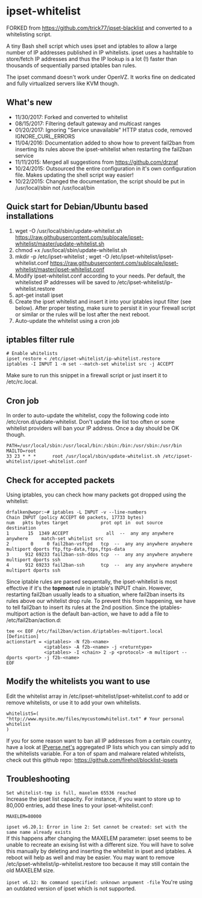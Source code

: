 ipset-whitelist
===============

FORKED from https://github.com/trick77/ipset-blacklist and converted to
a whitelisting script.

A tiny Bash shell script which uses ipset and iptables to allow a large number of IP addresses published in IP whitelists. ipset uses a hashtable to store/fetch IP addresses and thus the IP lookup is a lot (!) faster than thousands of sequentially parsed iptables ban rules.

The ipset command doesn't work under OpenVZ. It works fine on dedicated and fully virtualized servers like KVM though.

## What's new
- 11/30/2017: Forked and converted to whitelist
- 08/15/2017: Filtering default gateway and multicast ranges
- 01/20/2017: Ignoring "Service unavailable" HTTP status code, removed IGNORE_CURL_ERRORS 
- 11/04/2016: Documentation added to show how to prevent fail2ban from inserting its rules above the ipset-whitelist when restarting the fail2ban service
- 11/11/2015: Merged all suggestions from https://github.com/drzraf
- 10/24/2015: Outsourced the entire configuration in it's own configuration file. Makes updating the shell script way easier!
- 10/22/2015: Changed the documentation, the script should be put in /usr/local/sbin not /usr/local/bin

## Quick start for Debian/Ubuntu based installations
1. wget -O /usr/local/sbin/update-whitelist.sh
   https://raw.githubusercontent.com/sublocale/ipset-whitelist/master/update-whitelist.sh
2. chmod +x /usr/local/sbin/update-whitelist.sh
2. mkdir -p /etc/ipset-whitelist ; wget -O
   /etc/ipset-whitelist/ipset-whitelist.conf
   https://raw.githubusercontent.com/sublocale/ipset-whitelist/master/ipset-whitelist.conf
2. Modify ipset-whitelist.conf according to your needs. Per default, the whitelisted IP addresses will be saved to /etc/ipset-whitelist/ip-whitelist.restore
3. apt-get install ipset
4. Create the ipset whitelist and insert it into your iptables input filter (see below). After proper testing, make sure to persist it in your firewall script or similar or the rules will be lost after the next reboot.
5. Auto-update the whitelist using a cron job

## iptables filter rule
```
# Enable whitelists
ipset restore < /etc/ipset-whitelist/ip-whitelist.restore
iptables -I INPUT 1 -m set --match-set whitelist src -j ACCEPT
```
Make sure to run this snippet in a firewall script or just insert it to
/etc/rc.local.

## Cron job
In order to auto-update the whitelist, copy the following code into /etc/cron.d/update-whitelist. Don't update the list too often or some whitelist providers will ban your IP address. Once a day should be OK though.
```
PATH=/usr/local/sbin:/usr/local/bin:/sbin:/bin:/usr/sbin:/usr/bin
MAILTO=root
33 23 * * *      root /usr/local/sbin/update-whitelist.sh /etc/ipset-whitelist/ipset-whitelist.conf
```

## Check for accepted packets
Using iptables, you can check how many packets got dropped using the whitelist:

```
drfalken@wopr:~# iptables -L INPUT -v --line-numbers
Chain INPUT (policy ACCEPT 60 packets, 17733 bytes)
num   pkts bytes target            prot opt in  out source   destination
1       15  1349 ACCEPT              all  --  any any anywhere anywhere     match-set whitelist src
2        0     0 fail2ban-vsftpd   tcp  --  any any anywhere anywhere     multiport dports ftp,ftp-data,ftps,ftps-data
3      912 69233 fail2ban-ssh-ddos tcp  --  any any anywhere anywhere     multiport dports ssh
4      912 69233 fail2ban-ssh      tcp  --  any any anywhere anywhere     multiport dports ssh
```
Since iptable rules are parsed sequentally, the ipset-whitelist is most effective if it's the **topmost** rule in iptable's INPUT chain. However, restarting fail2ban usually leads to a situation, where fail2ban inserts its rules above our whitelist drop rule. To prevent this from happening, we have to tell fail2ban to insert its rules at the 2nd position. Since the iptables-multiport action is the default ban-action, we have to add a file to /etc/fail2ban/action.d:
```
tee << EOF /etc/fail2ban/action.d/iptables-multiport.local
[Definition]
actionstart = <iptables> -N f2b-<name>
              <iptables> -A f2b-<name> -j <returntype>
              <iptables> -I <chain> 2 -p <protocol> -m multiport --dports <port> -j f2b-<name>
EOF
```

## Modify the whitelists you want to use
Edit the whitelist array in /etc/ipset-whitelist/ipset-whitelist.conf to add or remove whitelists, or use it to add your own whitelists.
```
whitelistS=(
"http://www.mysite.me/files/mycustomwhitelist.txt" # Your personal whitelist
)
```
If you for some reason want to ban all IP addresses from a certain country, have
a look at [IPverse.net's](http://ipverse.net/ipblocks/data/countries/)
aggregated IP lists which you can simply add to the whitelists variable. For a ton of spam and malware related whitelists, check out this github repo: https://github.com/firehol/blocklist-ipsets

## Troubleshooting

```Set whitelist-tmp is full, maxelem 65536 reached```   
Increase the ipset list capacity. For instance, if you want to store up to 80,000 entries, add these lines to your ipset-whitelist.conf:  
```
MAXELEM=80000
```

```ipset v6.20.1: Error in line 2: Set cannot be created: set with the same name already exists```   
If this happens after changing the MAXELEM parameter: ipset seems to be unable to recreate an exising list with a different size. You will have to solve this manually by deleting and inserting the whitelist in ipset and iptables. A reboot will help as well and may be easier. You may want to remove /etc/ipset-whitelist/ip-whitelist.restore too because it may still contain the old MAXELEM size.

```ipset v6.12: No command specified: unknown argument -file```
You're using an outdated version of ipset which is not supported.
